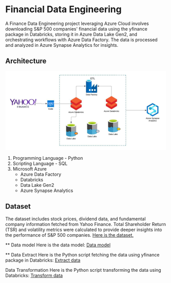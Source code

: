 # Financial Data Engineering
A Finance Data Engineering project leveraging Azure Cloud involves downloading S&P 500 companies' financial data using the yfinance package in Databricks, 
storing it in Azure Data Lake Gen2, and orchestrating workflows with Azure Data Factory. The data is processed and analyzed in Azure Synapse Analytics for insights.

## Architecture
![Project Architecture](Data%20Architecture.jpeg)
1. Programming Language - Python
2. Scripting Language - SQL
3. Microsoft Azure
   - Azure Data Factory
   - Databricks
   - Data Lake Gen2
   - Azure Synapse Analytics
     

## Dataset
The dataset includes stock prices, dividend data, and fundamental company information fetched from Yahoo Finance. Total Shareholder Return (TSR) and volatility metrics were calculated to provide deeper insights into the performance of S&P 500 companies.
[Here is the dataset.](https://github.com/polyecskoeva/AzureDataEngineer_FinancialData/tree/main/Data_Raw)

** Data model
Here is the data model: [Data model](Data%20model.pdf)

** Data Extract
Here is the Python script fetching the data using yfinance package in Databricks: [Extract data](Data%20Extract/FETCHING%20YFINANCE%20DATA.py)

Data Transformation
Here is the Python script transforming the data using Databricks: [Transform data](Data%20Transformation/Bronze%20data%20transformation.py)




